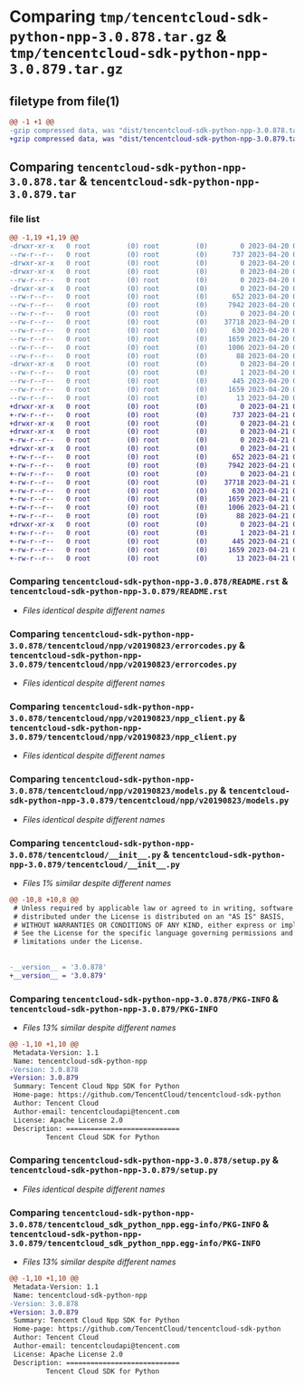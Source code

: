 # Comparing `tmp/tencentcloud-sdk-python-npp-3.0.878.tar.gz` & `tmp/tencentcloud-sdk-python-npp-3.0.879.tar.gz`

## filetype from file(1)

```diff
@@ -1 +1 @@
-gzip compressed data, was "dist/tencentcloud-sdk-python-npp-3.0.878.tar", last modified: Thu Apr 20 00:38:35 2023, max compression
+gzip compressed data, was "dist/tencentcloud-sdk-python-npp-3.0.879.tar", last modified: Fri Apr 21 00:56:50 2023, max compression
```

## Comparing `tencentcloud-sdk-python-npp-3.0.878.tar` & `tencentcloud-sdk-python-npp-3.0.879.tar`

### file list

```diff
@@ -1,19 +1,19 @@
-drwxr-xr-x   0 root         (0) root         (0)        0 2023-04-20 00:38:35.000000 tencentcloud-sdk-python-npp-3.0.878/
--rw-r--r--   0 root         (0) root         (0)      737 2023-04-20 00:38:34.000000 tencentcloud-sdk-python-npp-3.0.878/README.rst
-drwxr-xr-x   0 root         (0) root         (0)        0 2023-04-20 00:38:35.000000 tencentcloud-sdk-python-npp-3.0.878/tencentcloud/
-drwxr-xr-x   0 root         (0) root         (0)        0 2023-04-20 00:38:35.000000 tencentcloud-sdk-python-npp-3.0.878/tencentcloud/npp/
--rw-r--r--   0 root         (0) root         (0)        0 2023-04-20 00:38:34.000000 tencentcloud-sdk-python-npp-3.0.878/tencentcloud/npp/__init__.py
-drwxr-xr-x   0 root         (0) root         (0)        0 2023-04-20 00:38:35.000000 tencentcloud-sdk-python-npp-3.0.878/tencentcloud/npp/v20190823/
--rw-r--r--   0 root         (0) root         (0)      652 2023-04-20 00:38:34.000000 tencentcloud-sdk-python-npp-3.0.878/tencentcloud/npp/v20190823/errorcodes.py
--rw-r--r--   0 root         (0) root         (0)     7942 2023-04-20 00:38:34.000000 tencentcloud-sdk-python-npp-3.0.878/tencentcloud/npp/v20190823/npp_client.py
--rw-r--r--   0 root         (0) root         (0)        0 2023-04-20 00:38:34.000000 tencentcloud-sdk-python-npp-3.0.878/tencentcloud/npp/v20190823/__init__.py
--rw-r--r--   0 root         (0) root         (0)    37718 2023-04-20 00:38:34.000000 tencentcloud-sdk-python-npp-3.0.878/tencentcloud/npp/v20190823/models.py
--rw-r--r--   0 root         (0) root         (0)      630 2023-04-20 00:38:34.000000 tencentcloud-sdk-python-npp-3.0.878/tencentcloud/__init__.py
--rw-r--r--   0 root         (0) root         (0)     1659 2023-04-20 00:38:35.000000 tencentcloud-sdk-python-npp-3.0.878/PKG-INFO
--rw-r--r--   0 root         (0) root         (0)     1006 2023-04-20 00:38:34.000000 tencentcloud-sdk-python-npp-3.0.878/setup.py
--rw-r--r--   0 root         (0) root         (0)       88 2023-04-20 00:38:35.000000 tencentcloud-sdk-python-npp-3.0.878/setup.cfg
-drwxr-xr-x   0 root         (0) root         (0)        0 2023-04-20 00:38:35.000000 tencentcloud-sdk-python-npp-3.0.878/tencentcloud_sdk_python_npp.egg-info/
--rw-r--r--   0 root         (0) root         (0)        1 2023-04-20 00:38:35.000000 tencentcloud-sdk-python-npp-3.0.878/tencentcloud_sdk_python_npp.egg-info/dependency_links.txt
--rw-r--r--   0 root         (0) root         (0)      445 2023-04-20 00:38:35.000000 tencentcloud-sdk-python-npp-3.0.878/tencentcloud_sdk_python_npp.egg-info/SOURCES.txt
--rw-r--r--   0 root         (0) root         (0)     1659 2023-04-20 00:38:35.000000 tencentcloud-sdk-python-npp-3.0.878/tencentcloud_sdk_python_npp.egg-info/PKG-INFO
--rw-r--r--   0 root         (0) root         (0)       13 2023-04-20 00:38:35.000000 tencentcloud-sdk-python-npp-3.0.878/tencentcloud_sdk_python_npp.egg-info/top_level.txt
+drwxr-xr-x   0 root         (0) root         (0)        0 2023-04-21 00:56:50.000000 tencentcloud-sdk-python-npp-3.0.879/
+-rw-r--r--   0 root         (0) root         (0)      737 2023-04-21 00:56:49.000000 tencentcloud-sdk-python-npp-3.0.879/README.rst
+drwxr-xr-x   0 root         (0) root         (0)        0 2023-04-21 00:56:50.000000 tencentcloud-sdk-python-npp-3.0.879/tencentcloud/
+drwxr-xr-x   0 root         (0) root         (0)        0 2023-04-21 00:56:50.000000 tencentcloud-sdk-python-npp-3.0.879/tencentcloud/npp/
+-rw-r--r--   0 root         (0) root         (0)        0 2023-04-21 00:56:49.000000 tencentcloud-sdk-python-npp-3.0.879/tencentcloud/npp/__init__.py
+drwxr-xr-x   0 root         (0) root         (0)        0 2023-04-21 00:56:50.000000 tencentcloud-sdk-python-npp-3.0.879/tencentcloud/npp/v20190823/
+-rw-r--r--   0 root         (0) root         (0)      652 2023-04-21 00:56:49.000000 tencentcloud-sdk-python-npp-3.0.879/tencentcloud/npp/v20190823/errorcodes.py
+-rw-r--r--   0 root         (0) root         (0)     7942 2023-04-21 00:56:49.000000 tencentcloud-sdk-python-npp-3.0.879/tencentcloud/npp/v20190823/npp_client.py
+-rw-r--r--   0 root         (0) root         (0)        0 2023-04-21 00:56:49.000000 tencentcloud-sdk-python-npp-3.0.879/tencentcloud/npp/v20190823/__init__.py
+-rw-r--r--   0 root         (0) root         (0)    37718 2023-04-21 00:56:49.000000 tencentcloud-sdk-python-npp-3.0.879/tencentcloud/npp/v20190823/models.py
+-rw-r--r--   0 root         (0) root         (0)      630 2023-04-21 00:56:49.000000 tencentcloud-sdk-python-npp-3.0.879/tencentcloud/__init__.py
+-rw-r--r--   0 root         (0) root         (0)     1659 2023-04-21 00:56:50.000000 tencentcloud-sdk-python-npp-3.0.879/PKG-INFO
+-rw-r--r--   0 root         (0) root         (0)     1006 2023-04-21 00:56:49.000000 tencentcloud-sdk-python-npp-3.0.879/setup.py
+-rw-r--r--   0 root         (0) root         (0)       88 2023-04-21 00:56:50.000000 tencentcloud-sdk-python-npp-3.0.879/setup.cfg
+drwxr-xr-x   0 root         (0) root         (0)        0 2023-04-21 00:56:50.000000 tencentcloud-sdk-python-npp-3.0.879/tencentcloud_sdk_python_npp.egg-info/
+-rw-r--r--   0 root         (0) root         (0)        1 2023-04-21 00:56:50.000000 tencentcloud-sdk-python-npp-3.0.879/tencentcloud_sdk_python_npp.egg-info/dependency_links.txt
+-rw-r--r--   0 root         (0) root         (0)      445 2023-04-21 00:56:50.000000 tencentcloud-sdk-python-npp-3.0.879/tencentcloud_sdk_python_npp.egg-info/SOURCES.txt
+-rw-r--r--   0 root         (0) root         (0)     1659 2023-04-21 00:56:50.000000 tencentcloud-sdk-python-npp-3.0.879/tencentcloud_sdk_python_npp.egg-info/PKG-INFO
+-rw-r--r--   0 root         (0) root         (0)       13 2023-04-21 00:56:50.000000 tencentcloud-sdk-python-npp-3.0.879/tencentcloud_sdk_python_npp.egg-info/top_level.txt
```

### Comparing `tencentcloud-sdk-python-npp-3.0.878/README.rst` & `tencentcloud-sdk-python-npp-3.0.879/README.rst`

 * *Files identical despite different names*

### Comparing `tencentcloud-sdk-python-npp-3.0.878/tencentcloud/npp/v20190823/errorcodes.py` & `tencentcloud-sdk-python-npp-3.0.879/tencentcloud/npp/v20190823/errorcodes.py`

 * *Files identical despite different names*

### Comparing `tencentcloud-sdk-python-npp-3.0.878/tencentcloud/npp/v20190823/npp_client.py` & `tencentcloud-sdk-python-npp-3.0.879/tencentcloud/npp/v20190823/npp_client.py`

 * *Files identical despite different names*

### Comparing `tencentcloud-sdk-python-npp-3.0.878/tencentcloud/npp/v20190823/models.py` & `tencentcloud-sdk-python-npp-3.0.879/tencentcloud/npp/v20190823/models.py`

 * *Files identical despite different names*

### Comparing `tencentcloud-sdk-python-npp-3.0.878/tencentcloud/__init__.py` & `tencentcloud-sdk-python-npp-3.0.879/tencentcloud/__init__.py`

 * *Files 1% similar despite different names*

```diff
@@ -10,8 +10,8 @@
 # Unless required by applicable law or agreed to in writing, software
 # distributed under the License is distributed on an "AS IS" BASIS,
 # WITHOUT WARRANTIES OR CONDITIONS OF ANY KIND, either express or implied.
 # See the License for the specific language governing permissions and
 # limitations under the License.
 
 
-__version__ = '3.0.878'
+__version__ = '3.0.879'
```

### Comparing `tencentcloud-sdk-python-npp-3.0.878/PKG-INFO` & `tencentcloud-sdk-python-npp-3.0.879/PKG-INFO`

 * *Files 13% similar despite different names*

```diff
@@ -1,10 +1,10 @@
 Metadata-Version: 1.1
 Name: tencentcloud-sdk-python-npp
-Version: 3.0.878
+Version: 3.0.879
 Summary: Tencent Cloud Npp SDK for Python
 Home-page: https://github.com/TencentCloud/tencentcloud-sdk-python
 Author: Tencent Cloud
 Author-email: tencentcloudapi@tencent.com
 License: Apache License 2.0
 Description: ============================
         Tencent Cloud SDK for Python
```

### Comparing `tencentcloud-sdk-python-npp-3.0.878/setup.py` & `tencentcloud-sdk-python-npp-3.0.879/setup.py`

 * *Files identical despite different names*

### Comparing `tencentcloud-sdk-python-npp-3.0.878/tencentcloud_sdk_python_npp.egg-info/PKG-INFO` & `tencentcloud-sdk-python-npp-3.0.879/tencentcloud_sdk_python_npp.egg-info/PKG-INFO`

 * *Files 13% similar despite different names*

```diff
@@ -1,10 +1,10 @@
 Metadata-Version: 1.1
 Name: tencentcloud-sdk-python-npp
-Version: 3.0.878
+Version: 3.0.879
 Summary: Tencent Cloud Npp SDK for Python
 Home-page: https://github.com/TencentCloud/tencentcloud-sdk-python
 Author: Tencent Cloud
 Author-email: tencentcloudapi@tencent.com
 License: Apache License 2.0
 Description: ============================
         Tencent Cloud SDK for Python
```


